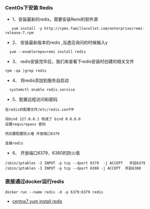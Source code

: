 ﻿### CentOs下安装 Redis
- 1、安装最新的redis，需要安装Remi的软件源
```
   yum install -y http://rpms.famillecollet.com/enterprise/remi-release-7.rpm
```
- 2、 安装最新版本的redis ,当遇见询问的时候输入y
```
  yum --enablerepo=remi install redis
```

- 3、 redis安装完毕后，我们来查看下redis安装时创建的相关文件
```
rpm -qa |grep redis
```

- 4、 将redis添加到服务自启动
```
  systemctl enable redis.service
```

- 5、配置远程访问和密码
```
在redis的配置文件/etc/redis.conf中

将bind 127.0.0.1 改成了 bind 0.0.0.0
设置requirepass 密码

然后要配置防火墙 开放端口6379

连接redis

```
- 6、 开放端口6379、6380的防火墙

```
/sbin/iptables -I INPUT -p tcp --dport 6379  -j ACCEPT   开启6379
/sbin/iptables -I INPUT -p tcp --dport 6380 -j ACCEPT  开启6380
```
### 直接通过docker运行redis
```
docker run --name redis -d -p 6379:6379 redis
```


- [centos7 yum install redis](https://www.cnblogs.com/autohome7390/p/6433956.html)
